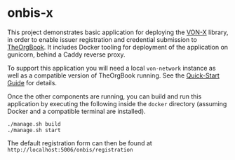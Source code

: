 # onbis-x

This project demonstrates basic application for deploying the [VON-X](https://github.com/PSPC-SPAC-buyandsell/von-x) library, in order to enable issuer registration and credential submission to [TheOrgBook](https://github.com/bcgov/TheOrgBook).
It includes Docker tooling for deployment of the application on gunicorn, behind a Caddy reverse proxy.

To support this application you will need a local `von-network` instance as well as a compatible version of TheOrgBook running.
See the [Quick-Start Guide](https://github.com/bcgov/TheOrgBook/blob/master/docker/README.md#running-a-complete-provisional-von-network) for details.

Once the other components are running, you can build and run this application by executing the following inside the `docker` directory
(assuming Docker and a compatible terminal are installed).

```
./manage.sh build
./manage.sh start
```

The default registration form can then be found at `http://localhost:5006/onbis/registration`
